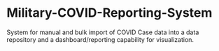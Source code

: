 # Military-COVID-Reporting-System
System for manual and bulk import of COVID Case data into a data repository and a dashboard/reporting capability for visualization.
